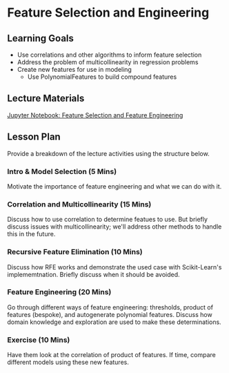 # Feature Selection and Engineering

## Learning Goals

- Use correlations and other algorithms to inform feature selection
- Address the problem of multicollinearity in regression problems
- Create new features for use in modeling
    + Use PolynomialFeatures to build compound features

## Lecture Materials

[Jupyter Notebook: Feature Selection and Feature Engineering](feature_selection_and_feature_engineering.ipynb)

## Lesson Plan

Provide a breakdown of the lecture activities using the structure below. 

### Intro & Model Selection (5 Mins)

Motivate the importance of feature engineering and what we can do with it.

### Correlation and Multicollinearity (15 Mins)

Discuss how to use correlation to determine featues to use. But briefly discuss issues with multicollinearity; we'll address other methods to handle this in the future.

### Recursive Feature Elimination (10 Mins)

Discuss how RFE works and demonstrate the used case with Scikit-Learn's implememtnation. Briefly discuss when it should be avoided.

### Feature Engineering (20 Mins)

Go through different ways of feature engineering: thresholds, product of features (bespoke), and autogenerate polynomial features. Discuss how domain knowledge and exploration are used to make these determinations.

### Exercise (10 Mins)

Have them look at the correlation of product of features. If time, compare different models using these new features.
